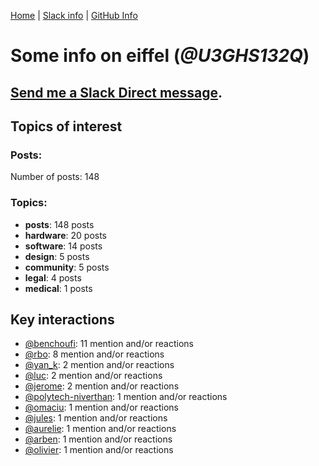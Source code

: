 [Home](https://kelu124.github.io/echommunity/) | [Slack info](https://kelu124.github.io/echommunity/) | [GitHub Info](https://kelu124.github.io/echommunity/github.html)

# Some info on __eiffel__ (_@U3GHS132Q_)


## [Send me a Slack Direct message](https://echopen.slack.com/messages/@eiffel/).

## Topics of interest

### Posts: 

Number of posts: 148

### Topics:

* __posts__: 148 posts
* __hardware__: 20 posts
* __software__: 14 posts
* __design__: 5 posts
* __community__: 5 posts
* __legal__: 4 posts
* __medical__: 1 posts

## Key interactions 

* [@benchoufi](./U0B47KC3S.md): 11 mention and/or reactions
* [@rbo](./U38HVMZ6K.md): 8 mention and/or reactions
* [@yan_k](./U3NT8G2BC.md): 2 mention and/or reactions
* [@luc](./U0AAL4W13.md): 2 mention and/or reactions
* [@jerome](./U07UEJC2H.md): 2 mention and/or reactions
* [@polytech-niverthan](./U41AB163S.md): 1 mention and/or reactions
* [@omaciu](./U3J40RUDT.md): 1 mention and/or reactions
* [@jules](./U3ML4L01Z.md): 1 mention and/or reactions
* [@aurelie](./U37GZRZU6.md): 1 mention and/or reactions
* [@arben](./U3Q46QRHU.md): 1 mention and/or reactions
* [@olivier](./U04DFTZ7D.md): 1 mention and/or reactions
